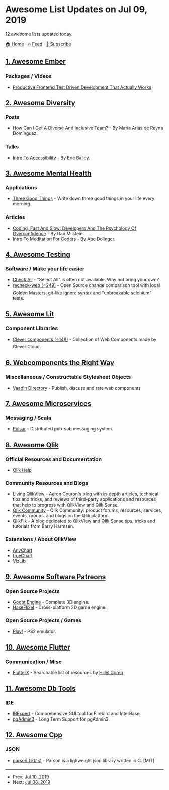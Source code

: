 # Awesome List Updates on Jul 09, 2019

12 awesome lists updated today.

[🏠 Home](/README.md) · [🔥 Feed](https://test.trackawesomelist.com/feed.xml) · [📮 Subscribe](https://trackawesomelist.us17.list-manage.com/subscribe?u=d2f0117aa829c83a63ec63c2f&id=36a103854c)



## [1. Awesome Ember](/content/ember-community-russia/awesome-ember/README.md)

### Packages / Videos

*   [Productive Frontend Test Driven Development That Actually Works](https://www.youtube.com/watch?v=63Ya91f8W-8)

## [2. Awesome Diversity](/content/folkswhocode/awesome-diversity/README.md)

### Posts

*   [How Can I Get A Diverse And Inclusive Team?](https://delawen.com/es/2019/06/how-can-i-get-a-diverse-team/) - By María Arias de Reyna Domínguez.

### Talks

*   [Intro To Accessibility](https://www.youtube.com/watch?v=qQj4JLfQvtI) - By Eric Bailey.

## [3. Awesome Mental Health](/content/dreamingechoes/awesome-mental-health/README.md)

### Applications

*   [Three Good Things](https://three-good-things.glitch.me/) - Write down three good things in your life every morning.

### Articles

*   [Coding, Fast And Slow: Developers And The Psychology Of Overconfidence](https://medium.com/better-programming/coding-fast-and-slow-developers-and-the-psychology-of-overconfidence-433388e7aec0) - By Dan Milstein.
*   [Intro To Meditation For Coders](https://dev.to/256hz/intro-to-meditation-for-coders-1p6f) - By Abe Dolinger.

## [4. Awesome Testing](/content/TheJambo/awesome-testing/README.md)

### Software / Make your life easier

*   [Check All](https://chrispederick.com/work/web-developer/) - "Select All" is often not available. Why not bring your own?
*   [recheck-web (⭐249)](https://github.com/retest/recheck-web) - Open Source change comparison tool with local Golden Masters, git-like ignore syntax and "unbreakable selenium" tests.

## [5. Awesome Lit](/content/web-padawan/awesome-lit/README.md)

### Component Libraries

*   [Clever components (⭐148)](https://github.com/CleverCloud/clever-components) - Collection of Web Components made by Clever Cloud.

## [6. Webcomponents the Right Way](/content/mateusortiz/webcomponents-the-right-way/README.md)

### Miscellaneous / Constructable Stylesheet Objects

*   [Vaadin Directory](https://vaadin.com/directory) - Publish, discuss and rate web components

## [7. Awesome Microservices](/content/mfornos/awesome-microservices/README.md)

### Messaging / Scala

*   [Pulsar](https://pulsar.apache.org/) - Distributed pub-sub messaging system.

## [8. Awesome Qlik](/content/ambster-public/awesome-qlik/README.md)

### Official Resources and Documentation

*   [Qlik Help](https://help.qlik.com)

### Community Resources and Blogs

*   [Living QlikView](http://livingqlikview.com/) - Aaron Couron's blog with in-depth articles, technical tips and tricks, and reviews of third-party applications and resources that help to progress with QlikView and Qlik Sense.
*   [Qlik Community](https://community.qlik.com) - Qlik Community: product forums, resources, services, events, groups, and blogs on the Qlik platform.
*   [QlikFix](http://www.qlikfix.com) - A blog dedicated to QlikView and Qlik Sense tips, tricks and tutorials from Barry Harmsen.

### Extensions / About QlikView

*   [AnyChart](https://qlik.anychart.com)
*   [trueChart](https://www.truechart.com)
*   [VizLib](https://www.vizlib.com)

## [9. Awesome Software Patreons](/content/uraimo/awesome-software-patreons/README.md)

### Open Source Projects

*   [Godot Engine](https://www.patreon.com/godotengine) - Complete 3D engine.
*   [HaxeFlixel](https://www.patreon.com/haxeflixel) - Cross-platform 2D game engine.

### Open Source Projects / Games

*   [Play!](https://www.patreon.com/jpd002) - PS2 emulator.

## [10. Awesome Flutter](/content/Solido/awesome-flutter/README.md)

### Communication / Misc

*   [FlutterX](https://flutterx.com) - Searchable list of resources by [Hillel Coren](https://twitter.com/hillelcoren)

## [11. Awesome Db Tools](/content/mgramin/awesome-db-tools/README.md)

### IDE

*   [IBExpert](http://www.ibexpert.net/ibe) - Comprehensive GUI tool for Firebird and InterBase.
*   [pgAdmin3](https://www.bigsql.org/pgadmin3) - Long Term Support for pgAdmin3.

## [12. Awesome Cpp](/content/fffaraz/awesome-cpp/README.md)

### JSON

*   [parson (⭐1.1k)](https://github.com/kgabis/parson) - Parson is a lighweight json library written in C. \[MIT]

---

- Prev: [Jul 10, 2019](/content/2019/07/10/README.md)
- Next: [Jul 08, 2019](/content/2019/07/08/README.md)